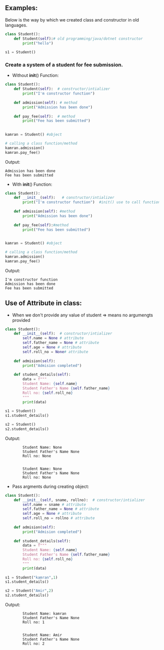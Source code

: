 ## Examples:

Below is the way by which we created class and constructor in old languages.
```python
class Student():
    def Student(self):# old programming/java/dotnet constructor
        print("hello")
            
s1 = Student()
```

### Create a system of a student for fee submission.
* Without __init__() Function:
```python
class Student():
    def Student(self):  # constructor/intializer
        print("I'm constructor function")
        
    def admission(self): # method
        print("Admission has been done")
        
    def pay_fee(self):  # method
        print("Fee has been submitted")
        
        
kamran = Student() #object

# calling a class function/method
kamran.admission() 
kamran.pay_fee()
```

Output:
```
Admission has been done
Fee has been submitted
```

* With __init__() Function:
```python
class Student():
    def __init__(self):   # constructor/intializer 
        print("I'm constructor function")  #init() use to call function itself
        
    def admission(self): #method
        print("Admission has been done")
        
    def pay_fee(self):#method
        print("Fee has been submitted")
        
        
kamran = Student() #object

# calling a class function/method
kamran.admission()
kamran.pay_fee()
```

Output:
```
I'm constructor function
Admission has been done
Fee has been submitted
```

## Use of Attribute in class:
* When we don't provide any value of student => means no argumengts provided
```python
class Student():
    def __init__(self):  # constructor/intializer 
        self.name = None # attribute
        self.father_name = None # attribute
        self.age = None # attribute
        self.roll_no = None# attribute
        
    def admision(self):
        print("Admision completed")
    
    def student_details(self):
        data = f"""
        Student Name: {self.name}
        Student Father's Name {self.father_name}
        Roll no: {self.roll_no}
        """
        print(data)
        
s1 = Student()
s1.student_details()

s2 = Student()
s2.student_details()
```

Output:
```
        Student Name: None
        Student Father's Name None
        Roll no: None
        

        Student Name: None
        Student Father's Name None
        Roll no: None
```

* Pass argments during creating object:
```python
class Student():
    def __init__(self, sname, rollno):  # constructor/intializer
        self.name = sname # attribute
        self.father_name = None # attribute
        self.age = None # attribute
        self.roll_no = rollno # attribute
        
    def admision(self):
        print("Admision completed")
    
    def student_details(self):
        data = f"""
        Student Name: {self.name}
        Student Father's Name {self.father_name}
        Roll no: {self.roll_no}
        """
        print(data)
        
s1 = Student("kamran",1)
s1.student_details()

s2 = Student("Amir",2)
s2.student_details()
```

Output:
```
        Student Name: kamran
        Student Father's Name None
        Roll no: 1
        

        Student Name: Amir
        Student Father's Name None
        Roll no: 2
```